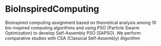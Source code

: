 # BioInspiredComputing
Bioinspired computing assignment based on theoretical analysis among 10 bio-inspired computing algorithms and using PSO (Particle Swarm Optimization) to develop Self-Assembly PSO (SAPSO). We perform comparative studies with CSA (Classical Self-Assembly) Algorithm
